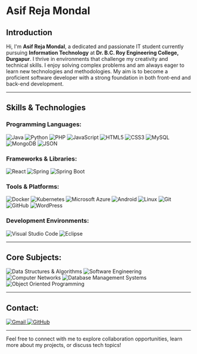 # Asif Reja Mondal

## Introduction

Hi, I'm **Asif Reja Mondal**, a dedicated and passionate IT student currently pursuing **Information Technology** at **Dr. B.C. Roy Engineering College, Durgapur**. I thrive in environments that challenge my creativity and technical skills. I enjoy solving complex problems and am always eager to learn new technologies and methodologies. My aim is to become a proficient software developer with a strong foundation in both front-end and back-end development.

---

## Skills & Technologies

### Programming Languages:
![Java](https://img.shields.io/badge/Java-ED8B00?style=for-the-badge&logo=java&logoColor=white) 
![Python](https://img.shields.io/badge/Python-3776AB?style=for-the-badge&logo=python&logoColor=white) 
![PHP](https://img.shields.io/badge/PHP-777BB4?style=for-the-badge&logo=php&logoColor=white) 
![JavaScript](https://img.shields.io/badge/JavaScript-F7DF1E?style=for-the-badge&logo=javascript&logoColor=black) 
![HTML5](https://img.shields.io/badge/HTML5-E34F26?style=for-the-badge&logo=html5&logoColor=white) 
![CSS3](https://img.shields.io/badge/CSS3-1572B6?style=for-the-badge&logo=css3&logoColor=white) 
![MySQL](https://img.shields.io/badge/MySQL-4479A1?style=for-the-badge&logo=mysql&logoColor=white) 
![MongoDB](https://img.shields.io/badge/MongoDB-4EA94B?style=for-the-badge&logo=mongodb&logoColor=white) 
![JSON](https://img.shields.io/badge/JSON-000000?style=for-the-badge&logo=json&logoColor=white) 

### Frameworks & Libraries:
![React](https://img.shields.io/badge/React-20232A?style=for-the-badge&logo=react&logoColor=61DAFB) 
![Spring](https://img.shields.io/badge/Spring-6DB33F?style=for-the-badge&logo=spring&logoColor=white) 
![Spring Boot](https://img.shields.io/badge/Spring_Boot-6DB33F?style=for-the-badge&logo=spring-boot&logoColor=white) 

### Tools & Platforms:
![Docker](https://img.shields.io/badge/Docker-2496ED?style=for-the-badge&logo=docker&logoColor=white) 
![Kubernetes](https://img.shields.io/badge/Kubernetes-326CE5?style=for-the-badge&logo=kubernetes&logoColor=white) 
![Microsoft Azure](https://img.shields.io/badge/Microsoft_Azure-0078D4?style=for-the-badge&logo=microsoft-azure&logoColor=white) 
![Android](https://img.shields.io/badge/Android-3DDC84?style=for-the-badge&logo=android&logoColor=white) 
![Linux](https://img.shields.io/badge/Linux-FCC624?style=for-the-badge&logo=linux&logoColor=black) 
![Git](https://img.shields.io/badge/Git-F05032?style=for-the-badge&logo=git&logoColor=white) 
![GitHub](https://img.shields.io/badge/GitHub-181717?style=for-the-badge&logo=github&logoColor=white) 
![WordPress](https://img.shields.io/badge/WordPress-21759B?style=for-the-badge&logo=wordpress&logoColor=white) 

### Development Environments:
![Visual Studio Code](https://img.shields.io/badge/Visual_Studio_Code-0078D4?style=for-the-badge&logo=visual%20studio%20code&logoColor=white) 
![Eclipse](https://img.shields.io/badge/Eclipse-2C2255?style=for-the-badge&logo=eclipse&logoColor=white) 

---

## Core Subjects:
![Data Structures & Algorithms](https://img.shields.io/badge/Data%20Structures%20&%20Algorithms-FF5733?style=for-the-badge&logo=algolia&logoColor=white) 
![Software Engineering](https://img.shields.io/badge/Software%20Engineering-4285F4?style=for-the-badge&logo=google&logoColor=white) 
![Computer Networks](https://img.shields.io/badge/Computer%20Networks-28A745?style=for-the-badge&logo=cisco&logoColor=white) 
![Database Management Systems](https://img.shields.io/badge/Database%20Management%20Systems-00758F?style=for-the-badge&logo=mongodb&logoColor=white) 
![Object Oriented Programming](https://img.shields.io/badge/Object%20Oriented%20Programming-563D7C?style=for-the-badge&logo=java&logoColor=white) 

---

## Contact:
<a href="mailto:YourEmail@example.com">
  <img src="https://img.shields.io/badge/Gmail-D14836?style=for-the-badge&logo=gmail&logoColor=white" alt="Gmail">
</a>
<a href="https://github.com/YourGitHubProfile">
  <img src="https://img.shields.io/badge/GitHub-181717?style=for-the-badge&logo=github&logoColor=white" alt="GitHub">
</a>

---


Feel free to connect with me to explore collaboration opportunities, learn more about my projects, or discuss tech topics!
